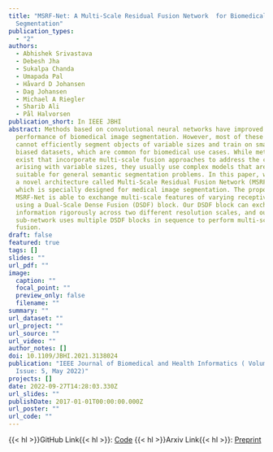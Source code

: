 ```yaml
---
title: "MSRF-Net: A Multi-Scale Residual Fusion Network  for Biomedical Image
  Segmentation"
publication_types:
  - "2"
authors:
  - Abhishek Srivastava
  - Debesh Jha
  - Sukalpa Chanda
  - Umapada Pal
  - Håvard D Johansen
  - Dag Johansen
  - Michael A Riegler
  - Sharib Ali
  - Pål Halvorsen
publication_short: In IEEE JBHI
abstract: Methods based on convolutional neural networks have improved the
  performance of biomedical image segmentation. However, most of these methods
  cannot efficiently segment objects of variable sizes and train on small and
  biased datasets, which are common for biomedical use cases. While methods
  exist that incorporate multi-scale fusion approaches to address the challenges
  arising with variable sizes, they usually use complex models that are more
  suitable for general semantic segmentation problems. In this paper, we propose
  a novel architecture called Multi-Scale Residual Fusion Network (MSRF-Net),
  which is specially designed for medical image segmentation. The proposed
  MSRF-Net is able to exchange multi-scale features of varying receptive fields
  using a Dual-Scale Dense Fusion (DSDF) block. Our DSDF block can exchange
  information rigorously across two different resolution scales, and our MSRF
  sub-network uses multiple DSDF blocks in sequence to perform multi-scale
  fusion.
draft: false
featured: true
tags: []
slides: ""
url_pdf: ""
image:
  caption: ""
  focal_point: ""
  preview_only: false
  filename: ""
summary: ""
url_dataset: ""
url_project: ""
url_source: ""
url_video: ""
author_notes: []
doi: 10.1109/JBHI.2021.3138024
publication: "IEEE Journal of Biomedical and Health Informatics ( Volume: 26,
  Issue: 5, May 2022)"
projects: []
date: 2022-09-27T14:28:03.330Z
url_slides: ""
publishDate: 2017-01-01T00:00:00.000Z
url_poster: ""
url_code: ""
---
```


{{< hl >}}GitHub Link{{< hl >}}: [Code](https://github.com/NoviceMAn-prog/MSRF-Net)
{{< hl >}}Arxiv Link{{< hl >}}: [Preprint](https://arxiv.org/abs/2105.07451)

